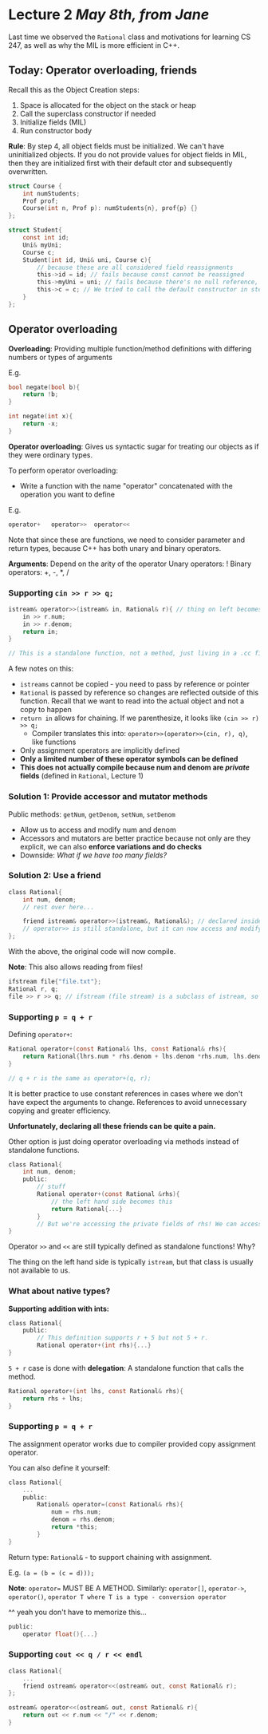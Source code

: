 # Lecture 2 _May 8th, from Jane_

Last time we observed the `Rational` class and motivations for learning CS 247, as well as why the MIL is more efficient in C++.

## Today: Operator overloading, friends

Recall this as the Object Creation steps:

1. Space is allocated for the object on the stack or heap
2. Call the superclass constructor if needed
3. Initialize fields (MIL)
4. Run constructor body

**Rule**: By step 4, all object fields must be initialized. We can't have uninitialized objects. If you do not provide values for object fields in MIL, then they are initialized first with their default ctor and subsequently overwritten.

```C
struct Course {
    int numStudents;
    Prof prof;
    Course(int n, Prof p): numStudents{n}, prof{p} {}
};

struct Student{
    const int id;
    Uni& myUni;
    Course c;
    Student(int id, Uni& uni, Course c){
        // because these are all considered field reassignments
        this->id = id; // fails because const cannot be reassigned
        this->myUni = uni; // fails because there's no null reference, all references must be initialized rather than reassigned
        this->c = c; // We tried to call the default constructor in step 3 of object creation, but Course has no compiler-provided default constructor
    }
};
```

## Operator overloading

**Overloading**: Providing multiple function/method definitions with differing numbers or types of arguments

E.g.

```C
bool negate(bool b){
    return !b;
}

int negate(int x){
    return -x;
}
```

**Operator overloading**: Gives us syntactic sugar for treating our objects as if they were ordinary types.

To perform operator overloading:

- Write a function with the name "operator" concatenated with the operation you want to define

E.g.

```C
operator+   operator>>  operator<<
```

Note that since these are functions, we need to consider parameter and return types, because C++ has both unary and binary operators.

**Arguments**: Depend on the arity of the operator
Unary operators: !
Binary operators: +, -, \*, /

### Supporting `cin >> r >> q;`

```C
istream& operator>>(istream& in, Rational& r){ // thing on left becomes first argument, right becomes second
    in >> r.num;
    in >> r.denom;
    return in;
}

// This is a standalone function, not a method, just living in a .cc file
```

A few notes on this:

- `istreams` cannot be copied - you need to pass by reference or pointer
- `Rational` is passed by reference so changes are reflected outside of this function. Recall that we want to read into the actual object and not a copy to happen
- `return in` allows for chaining. If we parenthesize, it looks like `(cin >> r) >> q;`
  - Compiler translates this into: `operator>>(operator>>(cin, r), q)`, like functions
- Only assignment operators are implicitly defined
- **Only a limited number of these operator symbols can be defined**
- **This does not actually compile because num and denom are _private_ fields** (defined in `Rational`, Lecture 1)

### Solution 1: Provide accessor and mutator methods

Public methods: `getNum`, `getDenom`, `setNum`, `setDenom`

- Allow us to access and modify num and denom
- Accessors and mutators are better practice because not only are they explicit, we can also **enforce variations and do checks**
- Downside: _What if we have too many fields?_

### Solution 2: Use a friend

```C
class Rational{
    int num, denom;
    // rest over here...

    friend istream& operator>>(istream&, Rational&); // declared inside the class
    // operator>> is still standalone, but it can now access and modify private fields
};
```

With the above, the original code will now compile.

**Note**: This also allows reading from files!

```C
ifstream file{"file.txt"};
Rational r, q;
file >> r >> q; // ifstream (file stream) is a subclass of istream, so this works
```

### Supporting `p = q + r`

Defining `operator+`:

```C
Rational operator+(const Rational& lhs, const Rational& rhs){
    return Rational{lhrs.num * rhs.denom + lhs.denom *rhs.num, lhs.denom * rhs.denom};
}

// q + r is the same as operator+(q, r);
```

It is better practice to use constant references in cases where we don't have expect the arguments to change. References to avoid unnecessary copying and greater efficiency.

**Unfortunately, declaring all these friends can be quite a pain.**

Other option is just doing operator overloading via methods instead of standalone functions.

```C
class Rational{
    int num, denom;
    public:
        // stuff
        Rational operator+(const Rational &rhs){
            // the left hand side becomes this
            return Rational{...}
        }
        // But we're accessing the private fields of rhs! We can access private fields from any object
}
```

Operator `>>` and `<<` are still typically defined as standalone functions! Why?

The thing on the left hand side is typically `istream`, but that class is usually not available to us.

### What about native types?

**Supporting addition with ints:**

```C
class Rational{
    public:
        // This definition supports r + 5 but not 5 + r.
        Rational operator+(int rhs){...}
}
```

`5 + r` case is done with **delegation**: A standalone function that calls the method.

```C
Rational operator+(int lhs, const Rational& rhs){
    return rhs + lhs;
}
```

### Supporting `p = q + r`

The assignment operator works due to compiler provided copy assignment operator.

You can also define it yourself:

```C
class Rational{
    ...
    public:
        Rational& operator=(const Rational& rhs){
            num = rhs.num;
            denom = rhs.denom;
            return *this;
        }
}
```

Return type: `Rational&` - to support chaining with assignment.

E.g. `(a = (b = (c = d)));`

**Note**: `operator=` MUST BE A METHOD.
Similarly: `operator[]`, `operator->`, `operator()`, `operator T where T is a type - conversion operator`

^^ yeah you don't have to memorize this...

```C
public:
    operator float(){...}
```

### Supporting `cout << q / r << endl`

```C
class Rational{
    ...
    friend ostream& operator<<(ostream& out, const Rational& r);
};

ostream& operator<<(ostream& out, const Rational& r){
    return out << r.num << "/" << r.denom;
}
```
